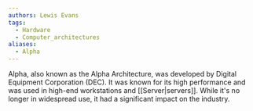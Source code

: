 ```yaml
---
authors: Lewis Evans
tags:
  - Hardware
  - Computer_architectures
aliases:
  - Alpha
---
```

Alpha, also known as the Alpha Architecture, was developed by Digital Equipment Corporation (DEC). It was known for its high performance and was used in high-end workstations and [[Server|servers]]. While it's no longer in widespread use, it had a significant impact on the industry.
